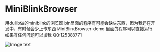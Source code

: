 # MiniBlinkBrowser
用duilib做的miniblink的浏览器
bin里面的程序有可能会缺失东西，因为我还在开发中，有时候会少上传东西
MiniBlinkBrowser-demo 
里面的程序可以直接运行
如果有任何问题可以加我 QQ:125388771

![Image text](https://raw.githubusercontent.com/zhichao281/duilib-MiniBlinkBrowser/master/bin/demo.png)
